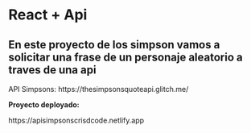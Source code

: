 # React + Api

<h2>En este proyecto de los simpson vamos a solicitar una frase de un personaje aleatorio a traves de una api</h2>
<p>API Simpsons: https://thesimpsonsquoteapi.glitch.me/</p>
<strong>Proyecto deployado:</strong>
<p>https://apisimpsonscrisdcode.netlify.app</p>
